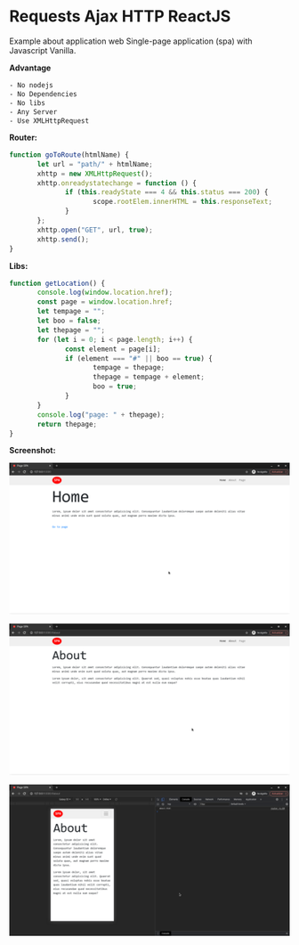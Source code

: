# Requests Ajax HTTP ReactJS

Example about application web Single-page application (spa) with Javascript Vanilla.

**Advantage**

```
- No nodejs
- No Dependencies
- No libs
- Any Server
- Use XMLHttpRequest
```

**Router:**

```javascript
function goToRoute(htmlName) {
       let url = "path/" + htmlName;
       xhttp = new XMLHttpRequest();
       xhttp.onreadystatechange = function () {
              if (this.readyState === 4 && this.status === 200) {
                     scope.rootElem.innerHTML = this.responseText;
              }
       };
       xhttp.open("GET", url, true);
       xhttp.send();
}
```

**Libs:**

```javascript
function getLocation() {
       console.log(window.location.href);
       const page = window.location.href;
       let tempage = "";
       let boo = false;
       let thepage = "";
       for (let i = 0; i < page.length; i++) {
              const element = page[i];
              if (element === "#" || boo == true) {
                     tempage = thepage;
                     thepage = tempage + element;
                     boo = true;
              }
       }
       console.log("page: " + thepage);
       return thepage;
}
```

**Screenshot:**

![Image](https://github.com/BrunoBeltreGuzman/web-spa-javascript-vanilla/blob/master/screenshot/Captura%20de%20pantalla_2021-03-21_10-35-24.png)

![Image](https://github.com/BrunoBeltreGuzman/web-spa-javascript-vanilla/blob/master/screenshot/Captura%20de%20pantalla_2021-03-21_10-35-53.png)

![Image](https://github.com/BrunoBeltreGuzman/web-spa-javascript-vanilla/blob/master/screenshot/Captura%20de%20pantalla_2021-03-21_10-36-11.png)
